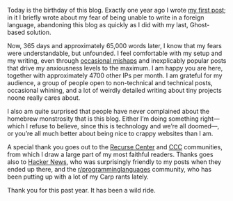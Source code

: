 Today is the birthday of this blog. Exactly one year ago I wrote [my first
post](//blog.veitheller.de/Dead_and_Reborn.html); in it I briefly wrote
about my fear of being unable to write in a foreign language, abandoning this
blog as quickly as I did with my last, Ghost-based solution.

Now, 365 days and approximately 65,000 words later, I know that my fears were
understandable, but unfounded. I feel comfortable with my setup and my writing,
even through [occasional
mishaps](//blog.veitheller.de/Postmortem:_Corrupting_RSS_And_Twitter.html) and
inexplicably popular posts that drive my anxiousness levels to the maximum.
I am happy you are here, together with approximately 4700 other IPs per month.
I am grateful for my audience, a group of people open to non-technical
and technical posts, occasional whining, and a lot of weirdly detailed writing
about tiny projects noone really cares about.

I also am quite surprised that people have never complained about the homebrew
monstrosity that is this blog. Either I’m doing something right—which I refuse
to believe, since this is technology and we’re all doomed—, or you’re all much
better about being nice to crappy websites than I am.

A special thank you goes out to the [Recurse Center](https://recurse.com)
and [CCC](https://ccc.de/) communities, from which I draw a large part of my
most faithful readers. Thanks goes also to [Hacker
News](https://news.ycombinator.com/), who was surprisingly friendly to my posts
when they ended up there, and the
[r/programminglanguages](https://reddit.com/r/programminglanguages) community,
who has been putting up with a lot of my Carp rants lately.

Thank you for this past year. It has been a wild ride.
